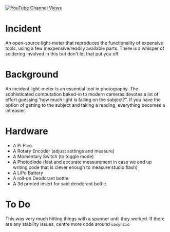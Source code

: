 [![YouTube Channel Views](https://img.shields.io/youtube/channel/views/UCz5BOU9J9pB_O0B8-rDjCWQ?label=YouTube&style=social)](https://www.youtube.com/channel/UCz5BOU9J9pB_O0B8-rDjCWQ)

# Incident

An open-source light-meter that reproduces the functionality of expensive tools, using a few inexpensive/readily available parts. There is a whisper of soldering involved in this but don't let that put you off.


# Background

An incident light-meter is an essential tool in photography. The sophisticated computation baked-in to modern cameras devotes a lot of effort guessing 'how much light is falling on the subject?". If you have the option of getting to the subject and taking a reading, everything becomes a lot easier.


# Hardware

- A Pi Pico                     
- A Rotary Encoder              (adjust settings and measure)
- A Momentary Switch            (to toggle mode)
- A Photodiode                  (fast and accurate measurement in case we end up writing code that is clever enough to measure studio flash)            
- A LiPo Battery
- A roll-on Deodorant bottle
- A 3d printed insert for said deodorant bottle


# To Do

This was very much hitting things with a spanner until they worked. If there are any stability issues, centre more code around `uasyncio`
